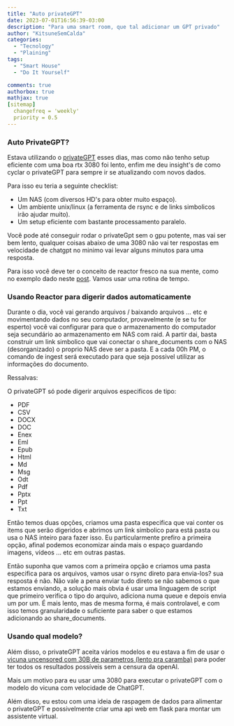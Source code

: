 ```yaml
---
title: "Auto privateGPT"
date: 2023-07-01T16:56:39-03:00
description: "Para uma smart room, que tal adicionar um GPT privado"
author: "KitsuneSemCalda"
categories:
  - "Tecnology"
  - "Plaining"
tags:
  - "Smart House"
  - "Do It Yourself"

comments: true
authorbox: true
mathjax: true
[sitemap]
  changefreq = 'weekly'
  priority = 0.5
---
```


### Auto PrivateGPT?

Estava utilizando o [privateGPT](https://github.com/imartinez/privateGPT) esses dias, mas como não tenho setup eficiente com uma boa rtx 3080 foi lento, enfim me deu insight's de como cyclar o privateGPT para sempre ir se atualizando com novos dados.

Para isso eu teria a seguinte checklist:

- Um NAS (com diversos HD's para obter muito espaço).
- Um ambiente unix/linux (a ferramenta de rsync e de links simbolicos irão ajudar muito).
- Um setup eficiente com bastante processamento paralelo.

Você pode até conseguir rodar o privateGpt sem o gpu potente, mas vai ser bem lento, qualquer coisas abaixo de uma 3080 não vai ter respostas em velocidade de chatgpt no minimo vai levar alguns minutos para uma resposta.

Para isso você deve ter o conceito de reactor fresco na sua mente, como no exemplo dado neste [post](https://foxtechworld.github.io/2023/06/smart-room/). Vamos usar uma rotina de tempo.

### Usando Reactor para digerir dados automaticamente

Durante o dia, você vai gerando arquivos / baixando arquivos ... etc e movimentando dados no seu computador, provavelmente (e se tu for esperto) você vai configurar para que o armazenamento do computador seja secundário ao armazenamento em NAS com raid. A partir dai, basta construir um link simbolico que vai conectar o share_documents com o NAS (desorganizado) o proprio NAS deve ser a pasta. 
E a cada 00h PM, o comando de ingest será executado para que seja possivel utilizar as informações do documento.

Ressalvas:

O privateGPT só pode digerir arquivos especificos de tipo:

- PDF
- CSV
- DOCX  
- DOC
- Enex
- Eml
- Epub
- Html
- Md
- Msg
- Odt
- Pdf
- Pptx
- Ppt
- Txt

Então temos duas opções, criamos uma pasta especifica que vai conter os items que serão digeridos e abrimos um link simbolico para está pasta ou usa o NAS inteiro para fazer isso. Eu particularmente prefiro a primeira opção, afinal podemos economizar ainda mais o espaço guardando imagens, vídeos ... etc em outras pastas.

Então suponha que vamos com a primeira opção e criamos uma pasta especifica para os arquivos, vamos usar o rsync direto para envia-los? sua resposta é não. Não vale a pena enviar tudo direto se não sabemos o que estamos enviando, a solução mais obvia é usar uma linguagem de script que primeiro verifica o tipo do arquivo, adiciona numa queue e depois envia um por um.
É mais lento, mas de mesma forma, é mais controlavel, e com isso temos granularidade o suficiente para saber o que estamos adicionando ao share_documents.

### Usando qual modelo?

Além disso, o privateGPT aceita vários modelos e eu estava a fim de usar o [vicuna uncensored com 30B de parametros (lento pra caramba)](https://huggingface.co/TheBloke/Wizard-Vicuna-30B-Uncensored-GPTQ) para poder ter todos os resultados possíveis sem a censura da openAI.

Mais um motivo para eu usar uma 3080 para executar o privateGPT com o modelo do vicuna com velocidade de ChatGPT.

Além disso, eu estou com uma ideia de raspagem de dados para alimentar o privateGPT e possivelmente criar uma api web em flask para montar um assistente virtual.
